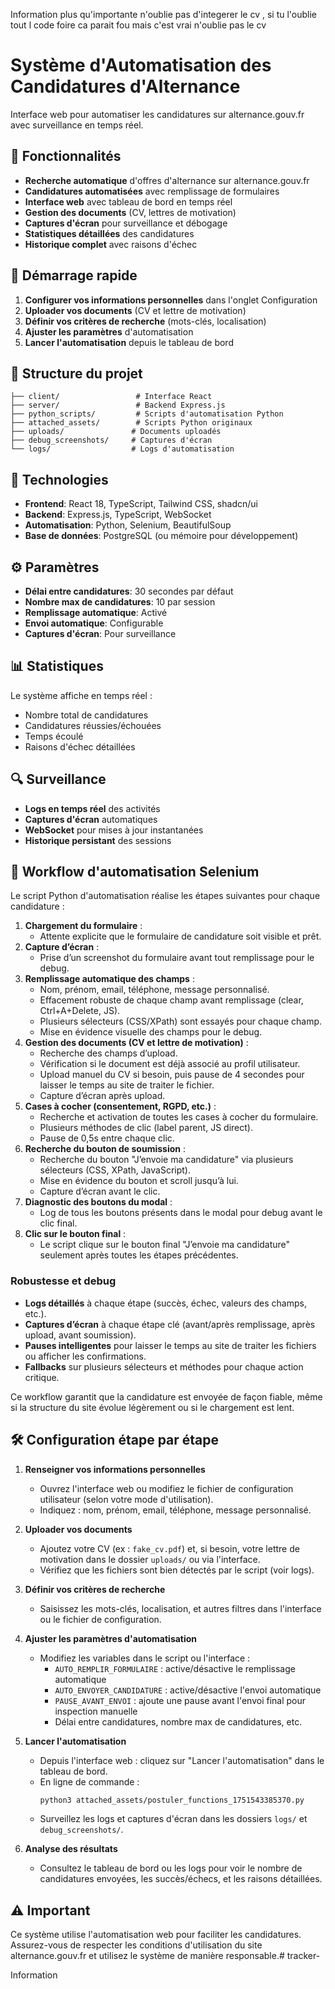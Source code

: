 
Information plus qu'importante n'oublie pas d'integerer le cv , si tu l'oublie tout l code foire 
ca parait fou mais c'est vrai n'oublie pas le cv 


# Système d'Automatisation des Candidatures d'Alternance

Interface web pour automatiser les candidatures sur alternance.gouv.fr avec surveillance en temps réel.

## 🎯 Fonctionnalités

- **Recherche automatique** d'offres d'alternance sur alternance.gouv.fr
- **Candidatures automatisées** avec remplissage de formulaires
- **Interface web** avec tableau de bord en temps réel
- **Gestion des documents** (CV, lettres de motivation)
- **Captures d'écran** pour surveillance et débogage
- **Statistiques détaillées** des candidatures
- **Historique complet** avec raisons d'échec

## 🚀 Démarrage rapide

1. **Configurer vos informations personnelles** dans l'onglet Configuration
2. **Uploader vos documents** (CV et lettre de motivation)
3. **Définir vos critères de recherche** (mots-clés, localisation)
4. **Ajuster les paramètres** d'automatisation
5. **Lancer l'automatisation** depuis le tableau de bord

## 📁 Structure du projet

```
├── client/                 # Interface React
├── server/                 # Backend Express.js
├── python_scripts/         # Scripts d'automatisation Python
├── attached_assets/        # Scripts Python originaux
├── uploads/               # Documents uploadés
├── debug_screenshots/     # Captures d'écran
└── logs/                  # Logs d'automatisation
```

## 🔧 Technologies

- **Frontend**: React 18, TypeScript, Tailwind CSS, shadcn/ui
- **Backend**: Express.js, TypeScript, WebSocket
- **Automatisation**: Python, Selenium, BeautifulSoup
- **Base de données**: PostgreSQL (ou mémoire pour développement)

## ⚙️ Paramètres

- **Délai entre candidatures**: 30 secondes par défaut
- **Nombre max de candidatures**: 10 par session
- **Remplissage automatique**: Activé
- **Envoi automatique**: Configurable
- **Captures d'écran**: Pour surveillance

## 📊 Statistiques

Le système affiche en temps réel :
- Nombre total de candidatures
- Candidatures réussies/échouées
- Temps écoulé
- Raisons d'échec détaillées

## 🔍 Surveillance

- **Logs en temps réel** des activités
- **Captures d'écran** automatiques
- **WebSocket** pour mises à jour instantanées
- **Historique persistant** des sessions

## 🤖 Workflow d'automatisation Selenium

Le script Python d'automatisation réalise les étapes suivantes pour chaque candidature :

1. **Chargement du formulaire** :
   - Attente explicite que le formulaire de candidature soit visible et prêt.
2. **Capture d’écran** :
   - Prise d’un screenshot du formulaire avant tout remplissage pour le debug.
3. **Remplissage automatique des champs** :
   - Nom, prénom, email, téléphone, message personnalisé.
   - Effacement robuste de chaque champ avant remplissage (clear, Ctrl+A+Delete, JS).
   - Plusieurs sélecteurs (CSS/XPath) sont essayés pour chaque champ.
   - Mise en évidence visuelle des champs pour le debug.
4. **Gestion des documents (CV et lettre de motivation)** :
   - Recherche des champs d’upload.
   - Vérification si le document est déjà associé au profil utilisateur.
   - Upload manuel du CV si besoin, puis pause de 4 secondes pour laisser le temps au site de traiter le fichier.
   - Capture d’écran après upload.
5. **Cases à cocher (consentement, RGPD, etc.)** :
   - Recherche et activation de toutes les cases à cocher du formulaire.
   - Plusieurs méthodes de clic (label parent, JS direct).
   - Pause de 0,5s entre chaque clic.
6. **Recherche du bouton de soumission** :
   - Recherche du bouton "J’envoie ma candidature" via plusieurs sélecteurs (CSS, XPath, JavaScript).
   - Mise en évidence du bouton et scroll jusqu’à lui.
   - Capture d’écran avant le clic.
7. **Diagnostic des boutons du modal** :
   - Log de tous les boutons présents dans le modal pour debug avant le clic final.
8. **Clic sur le bouton final** :
   - Le script clique sur le bouton final "J’envoie ma candidature" seulement après toutes les étapes précédentes.

### Robustesse et debug
- **Logs détaillés** à chaque étape (succès, échec, valeurs des champs, etc.).
- **Captures d’écran** à chaque étape clé (avant/après remplissage, après upload, avant soumission).
- **Pauses intelligentes** pour laisser le temps au site de traiter les fichiers ou afficher les confirmations.
- **Fallbacks** sur plusieurs sélecteurs et méthodes pour chaque action critique.

Ce workflow garantit que la candidature est envoyée de façon fiable, même si la structure du site évolue légèrement ou si le chargement est lent.

## 🛠️ Configuration étape par étape

1. **Renseigner vos informations personnelles**
   - Ouvrez l'interface web ou modifiez le fichier de configuration utilisateur (selon votre mode d'utilisation).
   - Indiquez : nom, prénom, email, téléphone, message personnalisé.

2. **Uploader vos documents**
   - Ajoutez votre CV (ex : `fake_cv.pdf`) et, si besoin, votre lettre de motivation dans le dossier `uploads/` ou via l'interface.
   - Vérifiez que les fichiers sont bien détectés par le script (voir logs).

3. **Définir vos critères de recherche**
   - Saisissez les mots-clés, localisation, et autres filtres dans l'interface ou le fichier de configuration.

4. **Ajuster les paramètres d'automatisation**
   - Modifiez les variables dans le script ou l'interface :
     - `AUTO_REMPLIR_FORMULAIRE` : active/désactive le remplissage automatique
     - `AUTO_ENVOYER_CANDIDATURE` : active/désactive l'envoi automatique
     - `PAUSE_AVANT_ENVOI` : ajoute une pause avant l'envoi final pour inspection manuelle
     - Délai entre candidatures, nombre max de candidatures, etc.

5. **Lancer l'automatisation**
   - Depuis l'interface web : cliquez sur "Lancer l'automatisation" dans le tableau de bord.
   - En ligne de commande :
     ```bash
     python3 attached_assets/postuler_functions_1751543385370.py
     ```
   - Surveillez les logs et captures d'écran dans les dossiers `logs/` et `debug_screenshots/`.

6. **Analyse des résultats**
   - Consultez le tableau de bord ou les logs pour voir le nombre de candidatures envoyées, les succès/échecs, et les raisons détaillées.

## ⚠️ Important

Ce système utilise l'automatisation web pour faciliter les candidatures. Assurez-vous de respecter les conditions d'utilisation du site alternance.gouv.fr et utilisez le système de manière responsable.# tracker-



Information